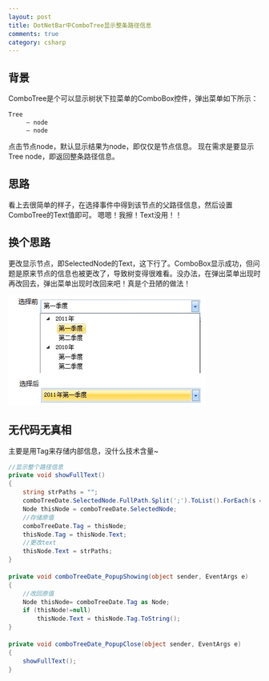 ```yaml
---
layout: post
title: DotNetBar中ComboTree显示整条路径信息
comments: true
category: csharp
---
```


## 背景

ComboTree是个可以显示树状下拉菜单的ComboBox控件，弹出菜单如下所示：

```
Tree
     — node
     — node
```

点击节点node，默认显示结果为node，即仅仅是节点信息。
现在需求是要显示Tree node，即返回整条路径信息。

## 思路

看上去很简单的样子，在选择事件中得到该节点的父路径信息，然后设置ComboTree的Text值即可。
嗯嗯！我擦！Text没用！！

## 换个思路

更改显示节点，即SelectedNode的Text，这下行了。ComboBox显示成功，但问题是原来节点的信息也被更改了，导致树变得很难看。没办法，在弹出菜单出现时再改回去，弹出菜单出现时改回来吧！真是个丑陋的做法！

![](/images/blog/combobox.gif)

## 无代码无真相

主要是用Tag来存储内部信息，没什么技术含量~ 

```c#
//显示整个路径信息  
private void showFullText()  
{  
    string strPaths = "";  
    comboTreeDate.SelectedNode.FullPath.Split(';').ToList().ForEach(s => strPaths += s);  
    Node thisNode = comboTreeDate.SelectedNode;  
    //存储原值  
    comboTreeDate.Tag = thisNode;  
    thisNode.Tag = thisNode.Text;  
    //更改text  
    thisNode.Text = strPaths;  
}  
  
private void comboTreeDate_PopupShowing(object sender, EventArgs e)  
{  
    //改回原值  
    Node thisNode= comboTreeDate.Tag as Node;  
    if (thisNode!=null)  
        thisNode.Text = thisNode.Tag.ToString();  
}  
  
private void comboTreeDate_PopupClose(object sender, EventArgs e)  
{  
    showFullText();  
}  
```
